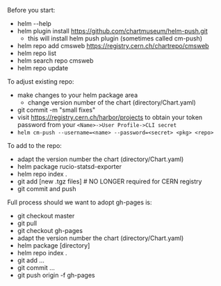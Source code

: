 Before you start:
   * helm --help
   * helm plugin install https://github.com/chartmuseum/helm-push.git
     * this will install helm push plugin (sometimes called cm-push)
   * helm repo add cmsweb https://registry.cern.ch/chartrepo/cmsweb
   * helm repo list
   * helm search repo cmsweb
   * helm repo update

To adjust existing repo:

   * make changes to your helm package area
     * change version number of the chart (directory/Chart.yaml)
   * git commit -m "small fixes" <helm-package>
   * visit https://registry.cern.ch/harbor/projects to obtain your token
     password from your `<Name>->User Profile->CLI secret`
   * `helm cm-push --username=<name> --password=<secret> <pkg> <repo>`

To add to the repo:

   * adapt the version number the chart (directory/Chart.yaml)
   * helm package rucio-statsd-exporter
   * helm repo index .
   * git add [new .tgz files] # NO LONGER required for CERN registry
   * git commit and push

Full process should we want to adopt gh-pages is:

   * git checkout master
   * git pull
   * git checkout gh-pages
   * adapt the version number the chart (directory/Chart.yaml)
   * helm package [directory]
   * helm repo index .
   * git add ...
   * git commit ...
   * git push origin -f gh-pages
